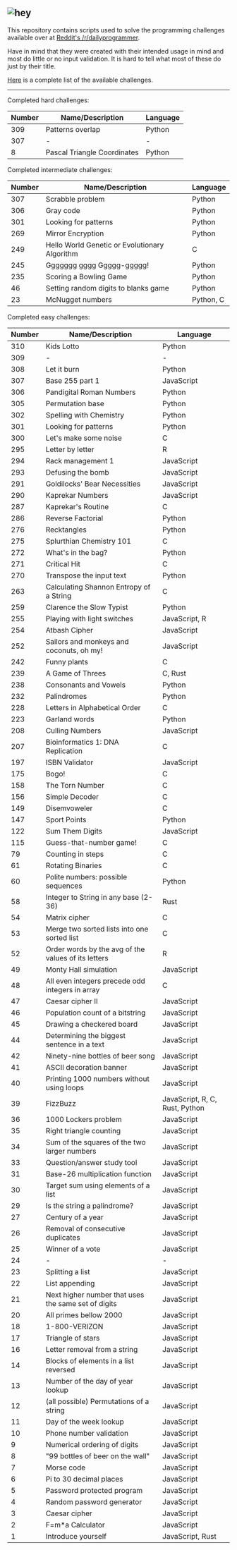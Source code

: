 ![hey](https://d.thumbs.redditmedia.com/mASxBAsOsW90oWe-.png)
---

This repository contains scripts used to solve the programming challenges available over at [Reddit's /r/dailyprogrammer](https://www.reddit.com/r/dailyprogrammer).

Have in mind that they were created with their intended usage in mind and most do little or no input validation. It is hard to tell what most of these do just by their title.

[Here](https://www.reddit.com/r/dailyprogrammer/wiki/challenges) is a complete list of the available challenges.

---

Completed hard challenges:

| Number | Name/Description                                    | Language   |
|--------|-----------------------------------------------------|------------|
| 309    | Patterns overlap                                    | Python     |
| 307    | -                                                   | -          |
| 8      | Pascal Triangle Coordinates                         | Python     |



Completed intermediate challenges:

| Number | Name/Description                                    | Language   |
|--------|-----------------------------------------------------|------------|
| 307    | Scrabble problem                                    | Python     |
| 306    | Gray code                                           | Python     |
| 301    | Looking for patterns                                | Python     |
| 269    | Mirror Encryption                                   | Python     |
| 249    | Hello World Genetic or Evolutionary Algorithm       | C          |
| 245    | Ggggggg gggg Ggggg-ggggg!                           | Python     |
| 235    | Scoring a Bowling Game                              | Python     |
| 46     | Setting random digits to blanks game                | Python     |
| 23     | McNugget numbers                                    | Python, C  |



Completed easy challenges:

| Number | Name/Description                                    | Language   |
|--------|-----------------------------------------------------|------------|
| 310    | Kids Lotto                                          | Python     |
| 309    | -                                                   | -          |
| 308    | Let it burn                                         | Python     |
| 307    | Base 255 part 1                                     | JavaScript |
| 306    | Pandigital Roman Numbers                            | Python     |
| 305    | Permutation base                                    | Python     |
| 302    | Spelling with Chemistry                             | Python     |
| 301    | Looking for patterns                                | Python     |
| 300    | Let's make some noise                               | C          |
| 295    | Letter by letter                                    | R          |
| 294    | Rack management 1                                   | JavaScript |
| 293    | Defusing the bomb                                   | JavaScript |
| 291    | Goldilocks' Bear Necessities                        | JavaScript |
| 290    | Kaprekar Numbers                                    | JavaScript |
| 287    | Kaprekar's Routine                                  | C          |
| 286    | Reverse Factorial                                   | Python     |
| 276    | Recktangles                                         | Python     |
| 275    | Splurthian Chemistry 101                            | C          |
| 272    | What's in the bag?                                  | Python     |
| 271    | Critical Hit                                        | C          |
| 270    | Transpose the input text                            | Python     |
| 263    | Calculating Shannon Entropy of a String             | C          |
| 259    | Clarence the Slow Typist                            | Python     |
| 255    | Playing with light switches                         | JavaScript, R |
| 254    | Atbash Cipher                                       | JavaScript |
| 252    | Sailors and monkeys and coconuts, oh my!            | JavaScript |
| 242    | Funny plants                                        | C          |
| 239    | A Game of Threes                                    | C, Rust    |
| 238    | Consonants and Vowels                               | Python     |
| 232    | Palindromes                                         | Python     |
| 228    | Letters in Alphabetical Order                       | C          |
| 223    | Garland words                                       | Python     |
| 208    | Culling Numbers                                     | JavaScript |
| 207    | Bioinformatics 1: DNA Replication                   | C          |
| 197    | ISBN Validator                                      | JavaScript |
| 175    | Bogo!                                               | C          |
| 158    | The Torn Number                                     | C          |
| 156    | Simple Decoder                                      | C          |
| 149    | Disemvoweler                                        | C          |
| 147    | Sport Points                                        | Python     |
| 122    | Sum Them Digits                                     | JavaScript |
| 115    | Guess-that-number game!                             | C          |
| 79     | Counting in steps                                   | C          |
| 61     | Rotating Binaries                                   | C          |
| 60     | Polite numbers: possible sequences                  | Python     |
| 58     | Integer to String in any base (2-36)                | Rust       |
| 54     | Matrix cipher                                       | C          |
| 53     | Merge two sorted lists into one sorted list         | C          |
| 52     | Order words by the avg of the values of its letters | R          |
| 49     | Monty Hall simulation                               | JavaScript |
| 48     | All even integers precede odd integers in array     | C          |
| 47     | Caesar cipher II                                    | JavaScript |
| 46     | Population count of a bitstring                     | JavaScript |
| 45     | Drawing a checkered board                           | JavaScript |
| 44     | Determining the biggest sentence in a text          | JavaScript |
| 42     | Ninety-nine bottles of beer song                    | JavaScript |
| 41     | ASCII decoration banner                             | JavaScript |
| 40     | Printing 1000 numbers without using loops           | JavaScript |
| 39     | FizzBuzz                                            | JavaScript, R, C, Rust, Python |
| 36     | 1000 Lockers problem                                | JavaScript |
| 35     | Right triangle counting                             | JavaScript |
| 34     | Sum of the squares of the two larger numbers        | JavaScript |
| 33     | Question/answer study tool                          | JavaScript |
| 31     | Base-26 multiplication function                     | JavaScript |
| 30     | Target sum using elements of a list                 | JavaScript |
| 29     | Is the string a palindrome?                         | JavaScript |
| 27     | Century of a year                                   | JavaScript |
| 26     | Removal of consecutive duplicates                   | JavaScript |
| 25     | Winner of a vote                                    | JavaScript |
| 24     | -                                                   | -          |
| 23     | Splitting a list                                    | JavaScript |
| 22     | List appending                                      | JavaScript |
| 21     | Next higher number that uses the same set of digits | JavaScript |
| 20     | All primes bellow 2000                              | JavaScript |
| 18     | 1-800-VERIZON                                       | JavaScript |
| 17     | Triangle of stars                                   | JavaScript |
| 16     | Letter removal from a string                        | JavaScript |
| 14     | Blocks of elements in a list reversed               | JavaScript |
| 13     | Number of the day of year lookup                    | JavaScript |
| 12     | (all possible) Permutations of a string             | JavaScript |
| 11     | Day of the week lookup                              | JavaScript |
| 10     | Phone number validation                             | JavaScript |
| 9      | Numerical ordering of digits                        | JavaScript |
| 8      | "99 bottles of beer on the wall"                    | JavaScript |
| 7      | Morse code                                          | JavaScript |
| 6      | Pi to 30 decimal places                             | JavaScript |
| 5      | Password protected program                          | JavaScript |
| 4      | Random password generator                           | JavaScript |
| 3      | Caesar cipher                                       | JavaScript |
| 2      | F=m*a Calculator                                    | JavaScript |
| 1      | Introduce yourself                                  | JavaScript, Rust |
